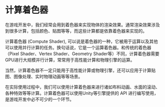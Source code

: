 # 计算着色器
在游戏开发中，我们经常会用到着色器来实现物体的渲染效果。通常渲染效果涉及到很多计算，包括颜色、贴图等等，而这些计算都是依靠着色器来实现的。

计算着色器 (Compute Shader), 可以说是着色器的一种，它被用于运算以及其他可以使用并行计算的任务。换句话说，它是一个运算着色器。和传统的着色器（Pixel Shader、Vertex Shader、Geometry Shader等）不同，计算着色器需要GPU进行大规模并行计算，常常用于高性能计算和物理引擎的运算。

当然，计算着色器不一定只能用于高性能计算或物理引擎，还可以应用于计算贴图、图像处理、实时物理动画等等场景。

在实际使用过程中，我们可以使用计算着色器来进行诸如布料动画、水面的滚动、各种特效等等计算。计算着色器可以使用Unity等引擎提供的 API 进行编写使用，是游戏开发中必不可少的一个环节。